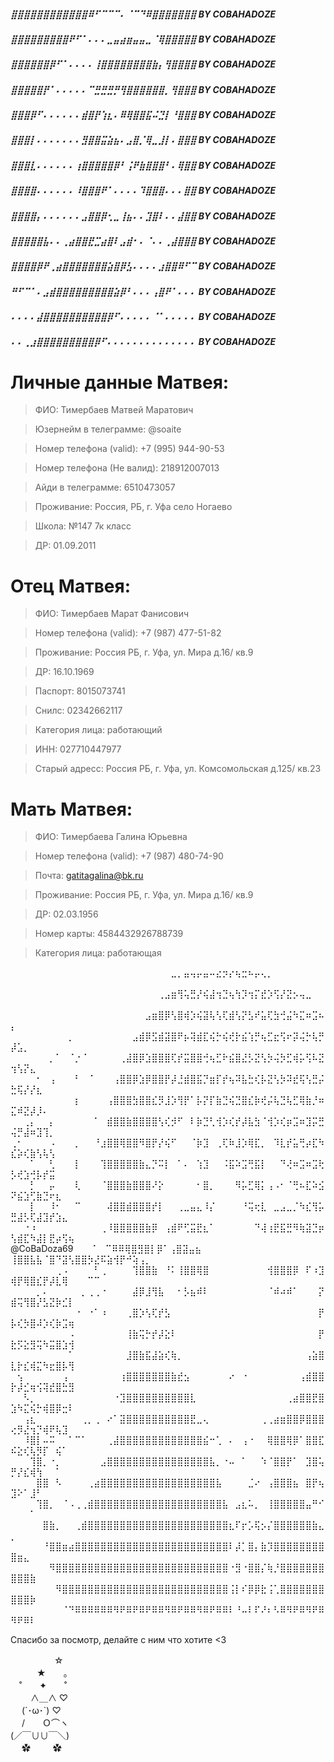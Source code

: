 ##### ⣿⣿⣿⣿⣿⣿⣿⣿⣿⣿⣿⣿⠿⠋⠉⠉⠉⠄⠈⠉⠙⠿⣿⣿⣿⣿⣿⣿⣿    BY COBAHADOZE
##### ⣿⣿⣿⣿⣿⣿⣿⣿⣿⠟⠋⠁⠄⠄⠄⣀⣤⣴⣶⣤⣤⣀⠈⢿⣿⣿⣿⣿⣿    BY COBAHADOZE
##### ⣿⣿⣿⣿⣿⣿⡿⠋⠁⠄⠄⠄⠄⢸⣿⣿⣿⣿⣿⣿⣿⣿⣷⡄⢻⣿⣿⣿⣿    BY COBAHADOZE
##### ⣿⣿⣿⣿⣿⡟⠁⠄⠄⠄⠄⠄⠉⣛⣛⣛⡛⢻⣿⣿⣿⣿⣿⣿⡀⢻⣿⣿⣿    BY COBAHADOZE
##### ⣿⣿⣿⡿⠋⠄⠄⠄⠄⠄⠄⣾⣿⡟⢱⣆⠄⠿⢿⣿⣿⣯⠬⣙⡇⠘⣿⣿⣿    BY COBAHADOZE
##### ⣿⣿⣿⡇⠄⠄⠄⠄⠄⠄⠄⣻⣿⣿⣭⣵⣦⠄⣠⣿⡈⢿⣀⣸⡇⠄⣿⣿⣿    BY COBAHADOZE
##### ⣿⣿⣿⣇⠄⠄⠄⠄⠄⠄⢰⣿⣿⣿⣿⣿⡿⠃⢨⠟⣷⣿⣿⣿⠃⠄⢿⣿⣿    BY COBAHADOZE
##### ⣿⣿⣿⣿⠄⠄⠄⠄⠄⠄⠸⣿⣿⣿⠟⠁⠄⠄⠄⠄⠹⣿⣿⣿⠄⠄⠄⣿⣿    BY COBAHADOZE
##### ⣿⣿⣿⣿⡄⠄⠄⠄⠄⠄⠄⣠⣿⣿⡿⢂⣀⢸⣦⠄⠄⣹⣿⠇⠄⠄⣼⣿⣿    BY COBAHADOZE
##### ⣿⣿⣿⣿⣿⣧⠄⠄⢀⣴⣿⣿⣟⣉⣴⣿⠇⣠⣾⠂⠄⠈⠄⠄⢀⣼⣿⣿⣿    BY COBAHADOZE
##### ⣿⣿⣿⣿⡿⠟⢀⣴⣿⣿⣿⣿⣿⣿⣿⣵⣿⡿⣣⠄⠄⠄⠄⣰⣿⣿⠿⠋⠉    BY COBAHADOZE
##### ⠛⠋⠉⠁⠄⣠⣾⣿⣿⣿⣿⣿⣿⣿⣿⣿⣵⡿⠃⠄⠄⠄⢠⣿⠟⠁⠄⠄⠄    BY COBAHADOZE
##### ⠄⠄⠄⠄⣼⣿⣿⣿⣿⣿⣿⣿⣿⣿⣿⡿⠋⠄⠄⠄⠄⠄⠈⠁⠄⠄⠄⠄⠄    BY COBAHADOZE
##### ⠄⠄⢀⣰⣿⣿⣿⣿⣿⣿⣿⣿⣿⡿⠋⠄⠄⠄⠄⠄⠄⠄⠄⠄⠄⠄⠄⠄⠄    BY COBAHADOZE

# Личные данные Матвея:
> ФИО: Тимербаев Матвей Маратович

> Юзернейм в телеграмме: @soaite

> Номер телефона (valid): +7 (995) 944-90-53

> Номер телефона (Не валид): 218912007013

> Айди в телеграмме: 6510473057

> Проживание: Россия, РБ, г. Уфа село Ногаево

> Школа: №147 7к класс

> ДР: 01.09.2011

# Отец Матвея:

> ФИО: Тимербаев Марат Фанисович

> Номер телефона (valid): +7 (987) 477-51-82

> Проживание: Россия РБ, г. Уфа, ул. Мира д.16/ кв.9

> ДР: 16.10.1969

> Паспорт: 8015073741

> Снилс: 02342662117

> Категория лица: работающий

> ИНН: 027710447977

> Старый адресс: Россия РБ, г. Уфа, ул. Комсомольская д.125/ кв.23

# Мать Матвея:

> ФИО: Тимербаева Галина Юрьевна

> Номер телефона (valid): +7 (987) 480-74-90

> Почта: gatitagalina@bk.ru

> Проживание: Россия РБ, г. Уфа, ул. Мира д.16/ кв.9

> ДР: 02.03.1956

> Номер карты: 4584432926788739

> Категория лица: работающая


⠀⠀⠀⠀⠀⠀⠀⠀⠀⠀⠀⠀⠀⠀⠀⠀⠀⠀⠀⠀⠀⠀⠀⠀⠀⣀⡀⣤⢤⡤⣤⠤⣔⡲⡔⢦⣒⠦⡤⢄⡀⠀⠀⠀⠀⠀⠀⠀⠀⠀⠀⠀⠀⠀⠀⠀⠀⠀⠀⠀⠀
⠀⠀⠀⠀⠀⠀⠀⠀⠀⠀⠀⠀⠀⠀⠀⠀⠀⠀⠀⠀⠀⠀⠀⢀⣠⣶⢻⢥⣛⡜⢮⣼⢲⣙⢦⢳⡹⢲⡍⣞⡱⢫⡜⣝⡢⢤⣀⠀⠀⠀⠀⠀⠀⠀⠀⠀⠀⠀⠀⠀⠀⠀⠀
⠀⠀⠀⠀⠀⠀⠀⠀⠀⠀⠀⠀⠀⠀⠀⠀⠀⠀⠀⠀⠀⣠⣶⣿⡿⢣⣿⢾⡱⢮⣽⢧⢣⢏⣾⢣⡝⣣⠞⣥⢏⣳⢚⣬⠳⣍⠶⣩⠦⡄⠀⠀⠀⠀⠀⠀⠀⠀⠀⠀⠀⠀⠀
⠀⠀⠀⠀⠀⠀⠀⠀⠀⡀⠀⠀⠀⠀⠀⠀⠀⠀⠀⣠⣾⡿⣫⣾⣽⣿⠟⡦⢽⣾⣏⢮⡓⢮⢞⡗⣮⢱⡛⢦⣋⣖⢫⠖⡽⢬⡓⢧⡛⡼⣡⡀⠀⠀⠀⠀⠀⠀⠀⠀⠀⠀⠀
⠀⠀⠀⠀⠀⠀⡀⠁⠀⠈⡐⠈⠀⠀⠀⠀⠀⢀⣼⣿⡿⣱⣿⣿⣿⢏⡞⣭⣿⣿⢚⢦⣋⠗⣮⣿⣜⡣⣝⢣⡳⢬⡳⣋⢾⡥⢫⠧⣝⢲⢣⡝⣄⠀⠀⠀⠀⠀⠀⠀⠀⠀⠀
⠀⠀⠀⠀⠂⠀⢠⠀⠀⠀⠃⠀⠈⠀⠀⠀⢠⣿⣿⡿⣱⡿⣿⣿⡟⡼⣘⣾⣿⣯⡙⣶⡏⡞⢦⠽⣧⣓⢎⡧⣝⢣⡳⠽⣞⢯⢣⣛⡬⣓⢯⡜⡜⣆⠀⠀⠀⠀⠀⠀⠀⠀⠀
⠀⠀⠀⠀⠀⠀⠀⠀⠀⠀⡆⠀⠀⠀⠀⢠⣿⣿⣿⣳⣿⣿⣎⡻⣸⡱⢻⡟⠁⡧⡝⡏⣷⣙⢮⣙⣿⣎⡷⢞⡬⢧⣙⢧⣋⢿⣷⡘⠶⣍⠾⣝⡼⡸⠄⠀⠀⠀⠀⠀⠀⠀⠀
⠀⠀⢀⡄⠀⠀⡄⠀⠀⠀⠀⠀⠀⠁⠀⣾⣿⣿⣷⣿⣿⣿⣿⢣⢎⡺⠋⠀⠇⡷⣙⢃⢺⡱⢎⡞⡼⣧⣳⠈⢺⡱⢎⡶⣩⠶⣹⡭⣛⢬⡛⣼⠶⣹⢹⡀⠀⠀⠀⠀⠀⠀⠀
⢀⠂⠀⠀⠀⠀⠠⠀⠀⠀⡀⠀⠀⠘⣰⣿⣿⢿⣿⣿⠻⣿⡟⡜⢮⠋⠀⠀⠈⡷⣹⠀⢀⢏⠷⣸⡱⢿⣏⡀⠀⠹⣇⡞⣥⢛⡴⣏⠳⣎⡵⢎⣷⢣⢧⢣
⠀⠀⠀⠁⠀⠀⢃⠀⠀⠀⡇⠀⠀⠀⢹⣿⣿⣿⣿⣿⣷⣄⡙⠭⡇⠀⠁⠄⠀⢱⣹⠀⠀⠨⣯⠵⣩⢛⣯⡇⠀⠀⠙⢜⠶⣩⠶⣩⢗⡣⢞⣱⢚⡧⡞⣭⠀⠀⠀⠀⠀⠀⠀
⠀⠀⠀⡃⠀⠀⡤⠀⠀⠀⢇⠀⠀⠀⠈⣿⣿⣿⣷⣿⣿⣿⠜⡕⠀⠀⠀⠀⠀⠂⣿⡀⠀⠀⠀⠻⡥⣋⢿⡅⢠⠠⠂⠈⢛⠦⣏⠵⣪⠝⣮⣱⢋⣷⣙⠖⣆⠀⠀⠀⠀⠀⠀
⠀⠀⠀⡇⠀⠀⠸⠂⠀⠀⠉⠀⠀⠀⠀⢼⣿⣿⣾⣿⣿⣿⡞⡇⠀⠀⢀⣀⣤⣄⠸⡌⠀⠀⠀⠀⠘⢭⢖⣇⠀⣀⣠⣀⡈⠳⣎⢻⡥⣛⣼⡣⢏⣼⣹⡞⣱⣄⠀⠀⠀⠀⠀
⠀⠀⠐⠰⠀⠀⠀⠀⠀⠀⠀⠀⠀⠀⢀⠸⣿⣿⣿⣿⣿⣷⡿⠀⢠⣾⠟⢋⣭⣟⣆⠁⠀⠀⠀⠀⠀⠀⠙⢼⢰⣟⣯⣛⠻⢷⣽⣙⡶⢣⣾⣏⠳⣼⡇⣟⡴⢫⢦⠀⠀⠀⠀
⠀⠀⠀⠀  @CoBaDoza69⠀⠀⠀⠁⠀⠉⠿⠿⢿⣿⣻⣿⡇⡿⠁⢠⣿⣽⣤⣦⠀⠀⠀⠀⠀⠀⠀⠀ ⢸⣿⣿⣧⣧⠈⣿⠙⣽⢣⣿⣿⡳⣜⠯⣵⢺⡟⠚⢵⢠⡀⠀
⠀⠀⠀⠀⠀⠀⠀⢀⠠⠀⠀⠀⠀⠃⢀⠀⠀⠀⠀⢹⣿⣿⣷⠀⠘⠅⢸⣿⣿⢿⣿⠀⠀⠀⠀⠀⠀⠀⠀⠀⢺⣿⣿⣿⡿⠀⠏⠰⣹⢾⡟⢿⣿⣎⡟⡼⣇⢿⠀⠀⠀⠉⠉
⠀⠀⠀⠀⡀⠄⠀⠀⠀⠀⠀⡀⢀⢀⠐⠀⠀⠀⠀⣼⡿⣸⢻⣧⠀⠀⠂⡣⣦⠾⠇⠀⠀⠀⠀⠀⠀⠀⠀⠀⠈⠾⠴⠾⠁⠀⠀⠀⡝⣾⢭⢻⣿⡜⣣⣝⡷⣊⡇⠀⠀⠀⠀
⠀⠀⠀⠀⠀⠀⠀⠀⠀⠀⠐⠀⠐⠁⠰⠀⠀⠀⢀⣿⡱⢣⢏⡞⣣⠀⠀⠀⠀⠀⠀⠀⠀⠀⠀⠀⠀⠀⠀⠀⠀⠀⠀⠀⠀⠀⠀⠀⡟⡧⢎⡳⣿⠼⡱⢎⡷⣩⢶⠀⠀⠀⠀
⠀⠀⠀⠀⠀⠀⠀⠀⠀⠠⠀⠀⠀⠀⠀⠀⠀⠀⢸⣷⢭⡓⡞⡼⣕⠇⠀⠀⠀⠀⠀⠀⠀⠀⠀⠀⠀⠀⠀⠀⠀⠀⠀⠀⠀⠀⠀⠀⡟⣗⡫⣕⣻⢭⠳⣭⣿⣱⢺⠀⠀⠀⠀
⠀⠀⠀⠀⠀⠀⠀⠀⠀⠁⠀⠀⠀⠀⠀⠀⠀⠀⣸⣿⣷⣯⣼⣵⢎⢷⡀⠀⠀⠀⠀⠀⠀⠀⠀⠀⠀⠀⠀⠀⠀⠀⠀⠀⠀⠀⢠⣵⣿⣇⡗⣎⢾⣍⠳⣖⣿⡧⢻⠀⠀⠀⠀
⠀⢢⠀⠀⠀⠀⠀⠀⢠⠀⠀⠀⠀⠀⠀⠀⠀⢰⣿⣿⣿⣿⣿⣿⣿⣷⣞⣢⠀⠀⠀⠀⠀⠀⠔⠀⠐⠀⠀⠀⠀⠀⠀⠀⠀⢠⣾⣿⣿⡗⡼⣊⢶⢪⢽⣞⣿⣓⣻⠀⠀⠀⠀
⠀⠀⠣⡀⠀⠀⠀⠀⠀⠀⠀⠀⠀⠀⠀⠀⠐⣹⣿⣿⣿⣿⣿⣿⣿⣿⣿⣿⣇⠀⠀⠀⠀⠀⠀⠀⠀⠀⠀⠀⠀⠀⠀⢀⣴⣿⣿⣟⣿⣱⠳⣍⢮⡓⢾⣿⡿⣒⠇⠀⠀⠀⠀
⠀⠀⢠⣆⠀⠀⠀⠀⠀⠀⠀⢀⡀⢀⠀⠔⠁⣽⣿⣿⣿⣿⣿⣿⣿⣿⣿⣿⣟⣀⢄⠀⠀⠀⠀⠀⠀⠀⠀⢀⢀⣴⣶⣿⣿⡿⣿⣿⣿⢔⡻⣜⢲⡙⢾⠟⢧⣹⠀⠀⠀⠀⠀
⠀⠀⠸⣿⡇⠤⠭⠀⠀⠁⠉⠁⠀⠀⠀⢀⣼⣿⣿⣿⣿⣿⣿⣿⣿⣿⣿⣿⣿⣿⣮⠒⢁⠀⠄⠀⢠⠐⠀⠀⢿⣿⣿⢿⡿⠁⣿⣿⣏⠮⣕⢎⢧⡻⡏⠀⢮⠁⠀⠀⠀⠀⠀
⠀⠀⠀⢹⣿⡀⠐⡀⠀⠀⠀⠀⠀⠀⣠⣿⣿⣿⣿⣿⣿⣿⣿⣿⣿⣿⣿⣿⣿⣿⣿⣧⡀⠐⠤⠀⠁⠀⠀⠱⠈⣿⣿⡟⠁⠀⣹⣿⢥⡛⡜⣎⢾⢳⠀⠀⠁⠀⠀⠀⠀⠀⠀
⠀⠀⠀⠀⣿⣿⠀⠣⠀⠀⠀⠀⢀⣴⣿⣿⣿⣿⣿⣿⣿⣿⣿⣿⣿⣿⣿⣿⣿⣿⣿⣿⣧⠀⠀⠀⠀⣈⠔⠀⢠⣿⣿⣿⣦⠀⣿⡟⢦⣹⠕⠁⣸⠃⠀⠀⠀⠀⠀⠀⠀⠀⠀
⠀⠀⠀⠀⢹⣿⡀⠀⠈⠠⢀⢀⣾⣿⣿⣿⣿⣿⣿⣿⣿⣿⣿⣿⣿⣿⣿⣿⣿⣿⣿⣿⣿⣧⠀⣠⣆⠥⡀⠀⢸⣿⣿⣿⣿⣿⣤⠛⠊⠀⠀⠀⠁⠀⠀⠀⠀⠀⠀⠀⠀⠀⠀
⠀⠀⠀⠀⠀⣿⣷⡀⠀⠀⢀⣾⣿⣿⣿⣿⣿⣿⣿⣿⣿⣿⣿⣿⣿⣿⣿⣿⣿⣿⣿⣿⣿⣿⣆⠏⡖⡡⢯⡢⡌⣿⣿⣿⣿⣿⣿⣷⣄⡀⠀⠀⠀⠀⠀⠀⠀⠀⠀⠀⠀⠀⠀
⠀⠀⠀⠀⠀⠘⣿⣿⣶⣴⣿⣿⣿⣿⣿⣿⣿⣿⣿⣿⣿⣿⣿⣿⣿⣿⣿⣿⣿⣿⣿⣿⣿⣿⠇⡼⡁⣿⡄⣷⡹⣿⣿⣿⣿⣿⣿⣿⣿⣿⣶⣄⠀⠀⠀⠀⠀⠀⠀⠀⠀⠀⠀
⠀⠀⠀⠀⠀⠀⠻⣿⣿⣿⣿⣿⣿⣿⣿⣿⣿⣿⣿⣿⣿⣿⣿⣿⣿⣿⣿⣿⣿⣿⣿⣿⣿⣿⠐⣻⠐⣿⣿⡌⢷⡘⣿⣿⣿⣿⣿⣿⣿⣿⣿⣿⣷⠀⠀⠀⠀⠀⠀⠀⠀⠀⠀
⠀⠀⠀⠀⠀⠀⠀⠻⣿⣿⣿⣿⣿⣿⣿⣿⣿⣿⣿⣿⣿⣿⣿⣿⣿⣿⣿⣿⣿⣿⣿⣿⣿⣿⢨⡇⠎⡿⡿⣗⢨⢁⣿⣿⣿⣿⣿⣿⣿⣿⣿⣿⡷⠀⠀⠀⠀⠀⠀⠀⠀⠀⠀
⠀⠀⠀⠀⠀⠀⠀⠀⠈⠙⠿⠿⠿⠿⠿⠿⠻⠟⠿⠟⠿⠟⠿⠿⠻⠿⠟⠿⠿⠻⠿⠟⠿⠿⠇⠘⠤⠇⠏⠜⠆⠣⠿⠻⠟⠿⠻⠟⠿⠻⠟⠿⠇

Спасибо за посмотр, делайте с ним что хотите <3

　　　　　☆  
　　　★　　。  
　˚　　✦　　˚  
　 　∧＿∧   ♡  
　 (´･ω･`)  ♡  
　 /　　Ｏ⌒ヽ  
(／￣∪∪￣＼)  
　 ✿　 　 ✿  

